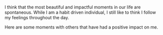 I think that the most beautiful and impactful moments in our life are spontaneous. While I am a habit driven individual, I still like to think I follow my feelings throughout the day.

Here are some moments with others that have had a positive impact on me.
